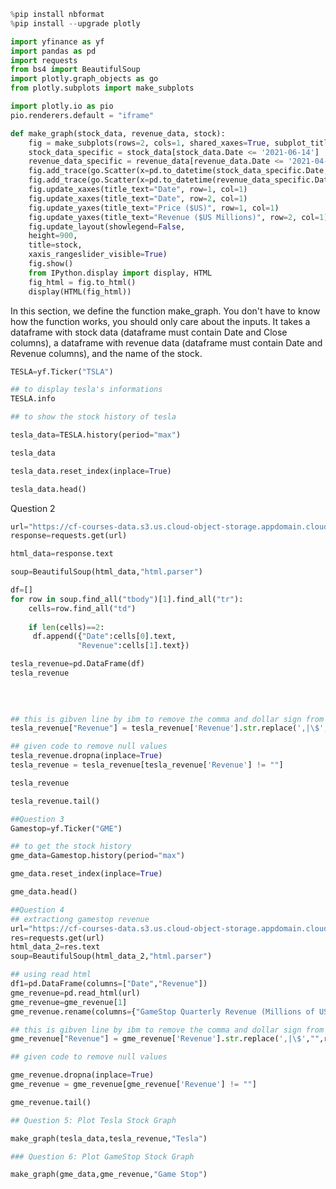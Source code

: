 ```python
%pip install nbformat
%pip install --upgrade plotly
```


```python
import yfinance as yf
import pandas as pd
import requests
from bs4 import BeautifulSoup
import plotly.graph_objects as go
from plotly.subplots import make_subplots
```


```python
import plotly.io as pio
pio.renderers.default = "iframe"
```


```python
def make_graph(stock_data, revenue_data, stock):
    fig = make_subplots(rows=2, cols=1, shared_xaxes=True, subplot_titles=("Historical Share Price", "Historical Revenue"), vertical_spacing = .3)
    stock_data_specific = stock_data[stock_data.Date <= '2021-06-14']
    revenue_data_specific = revenue_data[revenue_data.Date <= '2021-04-30']
    fig.add_trace(go.Scatter(x=pd.to_datetime(stock_data_specific.Date, infer_datetime_format=True), y=stock_data_specific.Close.astype("float"), name="Share Price"), row=1, col=1)
    fig.add_trace(go.Scatter(x=pd.to_datetime(revenue_data_specific.Date, infer_datetime_format=True), y=revenue_data_specific.Revenue.astype("float"), name="Revenue"), row=2, col=1)
    fig.update_xaxes(title_text="Date", row=1, col=1)
    fig.update_xaxes(title_text="Date", row=2, col=1)
    fig.update_yaxes(title_text="Price ($US)", row=1, col=1)
    fig.update_yaxes(title_text="Revenue ($US Millions)", row=2, col=1)
    fig.update_layout(showlegend=False,
    height=900,
    title=stock,
    xaxis_rangeslider_visible=True)
    fig.show()
    from IPython.display import display, HTML
    fig_html = fig.to_html()
    display(HTML(fig_html))
```

In this section, we define the function make_graph. You don't have to know how the function works, you should only care about the inputs. It takes a dataframe with stock data (dataframe must contain Date and Close columns), a dataframe with revenue data (dataframe must contain Date and Revenue columns), and the name of the stock.



```python
TESLA=yf.Ticker("TSLA")

## to display tesla's informations
TESLA.info
```


```python
## to show the stock history of tesla

tesla_data=TESLA.history(period="max")

tesla_data
```


```python
tesla_data.reset_index(inplace=True)
```


```python
tesla_data.head()
```

Question 2




```python
url="https://cf-courses-data.s3.us.cloud-object-storage.appdomain.cloud/IBMDeveloperSkillsNetwork-PY0220EN-SkillsNetwork/labs/project/revenue.htm"
response=requests.get(url)

html_data=response.text

soup=BeautifulSoup(html_data,"html.parser")
```


```python
df=[]
for row in soup.find_all("tbody")[1].find_all("tr"):
    cells=row.find_all("td")
    
    if len(cells)==2:
     df.append({"Date":cells[0].text,
               "Revenue":cells[1].text})

tesla_revenue=pd.DataFrame(df) 
tesla_revenue        
     
     
     
```


```python
## this is gibven line by ibm to remove the comma and dollar sign from the Revenue column.  
tesla_revenue["Revenue"] = tesla_revenue['Revenue'].str.replace(',|\$',"",regex=True)
```


```python
## given code to remove null values
tesla_revenue.dropna(inplace=True)
tesla_revenue = tesla_revenue[tesla_revenue['Revenue'] != ""]
```


```python
tesla_revenue
```


```python
tesla_revenue.tail()
```


```python
##Question 3
Gamestop=yf.Ticker("GME")
```


```python
## to get the stock history
gme_data=Gamestop.history(period="max")

```


```python
gme_data.reset_index(inplace=True)
```


```python
gme_data.head()
```


```python
##Question 4 
## extractiong gamestop revenue
url="https://cf-courses-data.s3.us.cloud-object-storage.appdomain.cloud/IBMDeveloperSkillsNetwork-PY0220EN-SkillsNetwork/labs/project/stock.html"
res=requests.get(url)
html_data_2=res.text
soup=BeautifulSoup(html_data_2,"html.parser")

## using read html
df1=pd.DataFrame(columns=["Date","Revenue"])
gme_revenue=pd.read_html(url)
gme_revenue=gme_revenue[1]
gme_revenue.rename(columns={"GameStop Quarterly Revenue (Millions of US $)":"Date","GameStop Quarterly Revenue (Millions of US $).1":"Revenue"},inplace=True)

```


```python
## this is gibven line by ibm to remove the comma and dollar sign from the Revenue column.  
gme_revenue["Revenue"] = gme_revenue['Revenue'].str.replace(',|\$',"",regex=True)


```


```python
## given code to remove null values

gme_revenue.dropna(inplace=True)
gme_revenue = gme_revenue[gme_revenue['Revenue'] != ""]
```


```python
gme_revenue.tail()
```


```python
## Question 5: Plot Tesla Stock Graph

make_graph(tesla_data,tesla_revenue,"Tesla")
```


```python
### Question 6: Plot GameStop Stock Graph

make_graph(gme_data,gme_revenue,"Game Stop")
```
